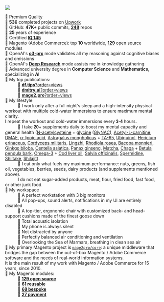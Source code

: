 ![](https://github-readme-stats.vercel.app/api?username=dmitrii-fediuk&show_icons=true&hide=stars,prs&count_private=true&hide_rank=true&hide_title=true&include_all_commits=true)

🔸 Premium Quality  
🔸 **536** completed projects on [Upwork](https://www.upwork.com/fl/mage2pro)  
🔸 GitHub: **47K+** public commits, [**248**](https://github.com/topics/mage2pro) repos  
🔸 **25** years of experience  
🔸 Certified **[IQ 145](https://df.tips/t/2644)**  
🔸 Magento (Adobe Commerce): top **10** worldwide, [**129**](https://github.com/topics/mage2pro-module-ready) open source modules  
🔸 OpenAI's [**o3-pro**](https://help.openai.com/en/articles/9624314-model-release-notes#h_77f7e366fe) mode validates all my reasoning against cognitive biases and omissions  
🔸 OpenAI's [**Deep Research**](https://help.openai.com/en/articles/10500283) mode assists me in knowledge gathering  
🔸 Advanced university degree in **Computer Science** and **Mathematics**, specializing in **AI**  
🔸 My top publications:  
⠀⠀⠀⠀🔅 [**df.tips**?order=views](https://df.tips?order=views)  
⠀⠀⠀⠀🔅 [**dmitry.ai**?order=views](https://dmitry.ai?order=views)  
⠀⠀⠀⠀🔅 [**mage2.pro**?order=views](https://mage2.pro?order=views)  
🔸 My lifestyle  
⠀⠀⠀⠀🔅 I work only after a full night's sleep and a high-intensity physical workout with multiple cold-water immersions to ensure maximum mental clarity.   
    I repeat the workout and cold-water immersions every 𝟑-𝟒 hours.  
⠀⠀⠀⠀🔅 I take 𝟐𝟎+ supplements daily to boost my mental capacity and general health ([N-acetylcysteine](https://en.wikipedia.org/wiki/Acetylcysteine) + [glycine](https://en.wikipedia.org/wiki/Glycine) ([GlyNAC](https://www.google.com/search?q=GlyNAC+site:pubmed.ncbi.nlm.nih.gov&pws=0&gl=US)), [Acetyl-L-carnitine](https://en.wikipedia.org/wiki/Acetylcarnitine), [DMAE](https://en.wikipedia.org/wiki/Dimethylethanolamine), [α-lipoic acid](https://en.wikipedia.org/wiki/Lipoic_acid), [Astragalus mongholicus](https://en.wikipedia.org/wiki/Astragalus_mongholicus) + [TA-65](https://en.wikipedia.org/wiki/Cycloastragenol), [Ubiquinol](https://en.wikipedia.org/wiki/Ubiquinol), [Hericium erinaceus](https://en.wikipedia.org/wiki/Hericium_erinaceus), [Cordyceps militaris](https://en.wikipedia.org/wiki/Cordyceps_militaris), [Lingzhi](https://en.wikipedia.org/wiki/Lingzhi_(mushroom)), [Rhodiola rosea](https://en.wikipedia.org/wiki/Rhodiola_rosea), [Bacopa monnieri](https://en.wikipedia.org/wiki/Bacopa_monnieri), [Ginkgo biloba](https://en.wikipedia.org/wiki/Ginkgo_biloba), [Centella asiatica](https://en.wikipedia.org/wiki/Centella_asiatica), [Panax ginseng](https://en.wikipedia.org/wiki/Panax_ginseng), [Matcha](https://en.wikipedia.org/wiki/Matcha), [Chaga](https://en.wikipedia.org/wiki/Inonotus_obliquus) + [Betula pendula bark](https://www.google.com/search?q=Betulin+site:pubmed.ncbi.nlm.nih.gov&pws=0&gl=US), [Omega-3](https://en.wikipedia.org/wiki/Omega-3_fatty_acid) + [Cod liver oil](https://en.wikipedia.org/wiki/Cod_liver_oil), [Salvia officinalis](https://en.wikipedia.org/wiki/Salvia_officinalis), [Spermidine](https://en.wikipedia.org/wiki/Spermidine), [Shiitake](https://www.google.com/search?q=Shiitake+site:pubmed.ncbi.nlm.nih.gov&pws=0&gl=US), [Shilajit](https://www.google.com/search?q=Shilajit+site:pubmed.ncbi.nlm.nih.gov&pws=0&gl=US)).  
⠀⠀⠀⠀🔅 I eat only what fuels my maximum performance: nuts, greens, fish oil, vegetables, berries, seeds, dairy products (and supplements mentioned above).   
⠀⠀⠀⠀I do not eat sugar-added products, meat, flour, fried food, fast food, or other junk food.  
🔸 My workspace  
⠀⠀⠀⠀🔅 A perfect workstation with 3 big monitors  
⠀⠀⠀⠀🔅 All pop-ups, sound alerts, notifications in my UI are entirely disabled  
⠀⠀⠀⠀🔅 A top-tier, ergonomic chair with customized back- and head-support cushions made of the finest goose down  
⠀⠀⠀⠀🔅 Total acoustic isolation  
⠀⠀⠀⠀🔅 My phone is always silent  
⠀⠀⠀⠀🔅 Not distracted by anyone  
⠀⠀⠀⠀🔅 Perfectly balanced air conditioning and ventilation  
⠀⠀⠀⠀🔅 Overlooking the Sea of Marmara, breathing in clean sea air  
🔸 My primary Magento project is [`mage2pro/core`](https://github.com/mage2pro/core): a unique middleware that bridges the gap between the out-of-box Magento / Adobe Commerce software and the needs of real-world information systems.       
It is the main result of my work with Magento / Adobe Commerce for 15 years, since 2010.  
🔸 My Magento modules:  
⠀⠀⠀⠀🔅 [**129 open source**](https://github.com/topics/mage2pro-module-ready)  
⠀⠀⠀⠀🔅 [**61 reusable**](https://github.com/topics/mage2pro-module-reusable)  
⠀⠀⠀⠀🔅 [**68 bespoke**](https://github.com/topics/mage2pro-module-bespoke)  
⠀⠀⠀⠀🔅 [**27 payment**](https://github.com/topics/mage2pro-payment)